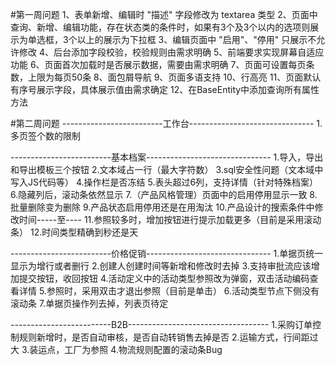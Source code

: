 #第一周问题
1、表单新增、编辑时 "描述" 字段修改为 textarea 类型
2、页面中查询、新增、编辑功能，存在状态类的条件时，如果有3个及3个以内的选项则展示为单选框，3个以上的展示为下拉框
3、编辑页面中 "启用"、"停用" 只展示不允许修改
4、后台添加字段校验，校验规则由需求明确
5、前端要求实现屏幕自适应功能
6、页面首次加载时是否展示数据，需要由需求明确
7、页面可设置每页条数，上限为每页50条
8、面包屑导航
9、页面多语支持
10、行高亮
11、页面默认有序号展示字段，具体展示值由需求确定
12、在BaseEntity中添加查询所有属性方法

#第二周问题
-------------------------工作台-------------------------------
1.多页签个数的限制

-------------------------基本档案-------------------------------
1.导入，导出和导出模板三个按钮
2.文本域占一行（最大字符数）
3.sql安全性问题（文本域中写入JS代码等）
4.操作栏是否冻结
5.表头超过6列，支持详情（针对特殊档案）
6.隐藏列后，滚动条依然显示
7.（产品风格管理）页面中的启用停用显示一致
8.批量删除变为删除
9.产品状态启用停用还是在用淘汰
10.产品设计的搜索条件中修改时间-----至----
11.参照较多时，增加按钮进行提示加载更多（目前是采用滚动条）
12.时间类型精确到秒还是天

-------------------------价格促销-------------------------------
1.单据页统一显示为增行或者删行
2.创建人创建时间等新增和修改时去掉
3.支持审批流应该增加提交按钮，收回按钮
4.活动定义中的活动类型参照改为弹窗，双击活动编码查看详情
5.参照时，采用双击才退出参照（目前是单击）
6.活动类型节点下侧没有滚动条
7.单据页操作列去掉，列表页待定

-------------------------B2B-----------------------------------
1.采购订单控制规则新增时，是否自动审核，是否自动转销售去掉是否
2.运输方式，行间距过大
3.装运点，工厂为参照
4.物流规则配置的滚动条Bug
